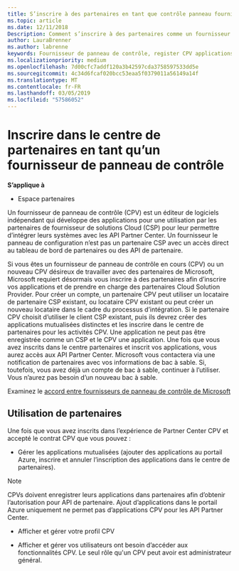 ```yaml
---
title: S’inscrire à des partenaires en tant que contrôle panneau fournisseur | Partenaires
ms.topic: article
ms.date: 12/11/2018
Description: Comment s’inscrire à des partenaires comme un fournisseur de panneau de contrôle
author: LauraBrenner
ms.author: labrenne
keywords: Fournisseur de panneau de contrôle, register CPV applications, gérer les applications CPV
ms.localizationpriority: medium
ms.openlocfilehash: 7d00cfc7addf120a3b42597cda3758597533dd5e
ms.sourcegitcommit: 4c34d6fcaf020bcc53eaa5f0379011a56149a14f
ms.translationtype: MT
ms.contentlocale: fr-FR
ms.lasthandoff: 03/05/2019
ms.locfileid: "57586052"
---
```

# <a name="enroll-in-partner-center-as-a-control-panel-vendor"></a>Inscrire dans le centre de partenaires en tant qu’un fournisseur de panneau de contrôle

**S’applique à**

- Espace partenaires

Un fournisseur de panneau de contrôle (CPV) est un éditeur de logiciels indépendant qui développe des applications pour une utilisation par les partenaires de fournisseur de solutions Cloud (CSP) pour leur permettre d’intégrer leurs systèmes avec les API Partner Center. Un fournisseur le panneau de configuration n’est pas un partenaire CSP avec un accès direct au tableau de bord de partenaires ou des API de partenaire.

Si vous êtes un fournisseur de panneau de contrôle en cours (CPV) ou un nouveau CPV désireux de travailler avec des partenaires de Microsoft, Microsoft requiert désormais vous inscrire à des partenaires afin d’inscrire vos applications et de prendre en charge des partenaires Cloud Solution Provider. Pour créer un compte, un partenaire CPV peut utiliser un locataire de partenaire CSP existant, ou locataire CPV existant ou peut créer un nouveau locataire dans le cadre du processus d’intégration. Si le partenaire CPV choisit d’utiliser le client CSP existant, puis ils devrez créer des applications mutualisées distinctes et les inscrire dans le centre de partenaires pour les activités CPV. Une application ne peut pas être enregistrée comme un CSP et le CPV une application. Une fois que vous avez inscrits dans le centre partenaires et inscrit vos applications, vous aurez accès aux API Partner Center.  Microsoft vous contactera via une notification de partenaires avec vos informations de bac à sable. Si, toutefois, vous avez déjà un compte de bac à sable, continuer à l’utiliser. Vous n’aurez pas besoin d’un nouveau bac à sable.   

Examinez le [accord entre fournisseurs de panneau de contrôle de Microsoft](https://go.microsoft.com/fwlink/?linkid=2055198)


## <a name="working-in-partner-center"></a>Utilisation de partenaires
Une fois que vous avez inscrits dans l’expérience de Partner Center CPV et accepté le contrat CPV que vous pouvez :

- Gérer les applications mutualisées (ajouter des applications au portail Azure, inscrire et annuler l’inscription des applications dans le centre de partenaires).

>[!Note] 
>CPVs doivent enregistrer leurs applications dans partenaires afin d’obtenir l’autorisation pour API de partenaire. Ajout d’applications dans le portail Azure uniquement ne permet pas d’applications CPV pour les API Partner Center. 

- Afficher et gérer votre profil CPV 

- Afficher et gérer vos utilisateurs ont besoin d’accéder aux fonctionnalités CPV. Le seul rôle qu'un CPV peut avoir est administrateur général.


